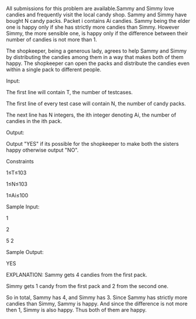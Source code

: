 All submissions for this problem are available.Sammy and Simmy love candies and frequently visit the local candy shop. Sammy and Simmy have bought N candy packs. Packet i contains Ai candies. Sammy being the elder one is happy only if she has strictly more candies than Simmy. However Simmy, the more sensible one, is happy only if the difference between their number of candies is not more than 1.

The shopkeeper, being a generous lady, agrees to help Sammy and Simmy by distributing the candies among them in a way that makes both of them happy. The shopkeeper can open the packs and distribute the candies even within a single pack to different people.

Input:

The first line will contain T, the number of testcases.

The first line of every test case will contain N, the number of candy packs.

The next line has N integers, the ith integer denoting Ai, the number of candies in the ith pack.

Output:

Output "YES" if its possible for the shopkeeper to make both the sisters happy otherwise output "NO".

Constraints

1≤T≤103

1≤N≤103

1≤Ai≤100

Sample Input:

1

2

5 2

Sample Output:

YES

EXPLANATION:
Sammy gets 4 candies from the first pack.

Simmy gets 1 candy from the first pack and 2 from the second one.

So in total, Sammy has 4, and Simmy has 3. Since Sammy has strictly more candies than Simmy, Sammy is happy. And since the difference is not more then 1, Simmy is also happy. Thus both of them are happy.
